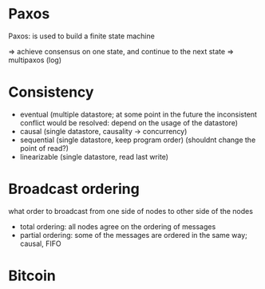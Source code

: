 # Paxos

Paxos: is used to build a finite state machine

=> achieve consensus on one state, and continue to the next state => multipaxos (log)

# Consistency

- eventual (multiple datastore; at some point in the future the inconsistent conflict would be resolved: depend on the usage of the datastore)
- causal (single datastore, causality -> concurrency)
- sequential (single datastore, keep program order) (shouldnt change the point of read?)
- linearizable (single datastore, read last write)

# Broadcast ordering

what order to broadcast from one side of nodes to other side of the nodes

- total ordering: all nodes agree on the ordering of messages
- partial ordering: some of the messages are ordered in the same way; causal, FIFO

# Bitcoin
